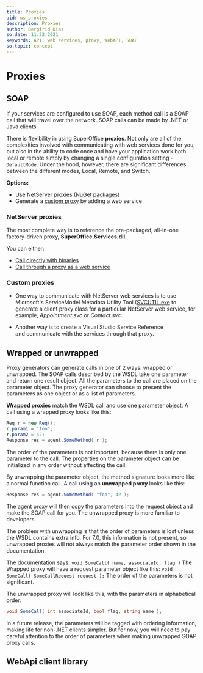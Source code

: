 ```yaml
---
title: Proxies
uid: ws_proxies
description: Proxies
author: Bergfrid Dias
so.date: 11.22.2021
keywords: API, web services, proxy, WebAPI, SOAP
so.topic: concept
---
```


# Proxies

## SOAP

If your services are configured to use SOAP, each method call is a SOAP call that will travel over the network. SOAP calls can be made by .NET or Java clients.

There is flexibility in using SuperOffice **proxies**. Not only are all of the complexities involved with communicating with web services done for you, but also in the ability to code once and have your application work both local or remote simply by changing a single configuration setting - `DefaultMode`. Under the hood, however, there are significant differences between the different modes, Local, Remote, and Switch.

**Options:**

* Use NetServer proxies ([NuGet packages][6])
* Generate a [custom proxy][3] by adding a web service

### NetServer proxies

The most complete way is to reference the pre-packaged, all-in-one factory-driven proxy, **SuperOffice.Services.dll**.

You can either:

* [Call directly with binaries][1]
* [Call through a proxy as a web service][2]

### Custom proxies

* One way to communicate with NetServer web services is to use Microsoft's ServiceModel Metadata Utility Tool ([SVCUTIL.exe][9] to generate a client proxy class for a particular NetServer web service, for example, *Appointment.svc* or *Contact.svc*.

* Another way is to create a Visual Studio Service Reference and communicate with the services through that proxy.

## Wrapped or unwrapped

Proxy generators can generate calls in one of 2 ways: wrapped or unwrapped. The SOAP calls described by the WSDL take one parameter and return one result object. All the parameters to the call are placed on the parameter object. The proxy generator can choose to present the parameters as one object or as a list of parameters.

**Wrapped proxies** match the WSDL call and use one parameter object. A call using a wrapped proxy looks like this:

```csharp
Req r = new Req();
r.param1 = "foo";
r.param2 = 42;
Response res = agent.SomeMethod( r );
```

The order of the parameters is not important, because there is only one parameter to the call. The properties on the parameter object can be initialized in any order without affecting the call.

By unwrapping the parameter object, the method signature looks more like a normal function call. A call using an **unwrapped proxy** looks like this:

```csharp
Response res = agent.SomeMethod( "foo", 42 );
```

The agent proxy will then copy the parameters into the request object and make the SOAP call for you. The unwrapped proxy is more familiar to developers.

The problem with unwrapping is that the order of parameters is lost unless the WSDL contains extra info. For 7.0, this information is not present, so unwrapped proxies will not always match the parameter order shown in the documentation.

The documentation says: `void SomeCall( name, associateId, flag )` The Wrapped proxy will have a request parameter object like this: `void SomeCall( SomeCallRequest request );` The order of the parameters is not significant.

The unwrapped proxy will look like this, with the parameters in alphabetical order:

```csharp
void SomeCall( int associateId, bool flag, string name );
```

In a future release, the parameters will be tagged with ordering information, making life for non-.NET clients simpler. But for now, you will need to pay careful attention to the order of parameters when making unwrapped SOAP proxy calls.

## WebApi client library

<!-- Referenced links -->
[1]: built-in.md#binary
[2]: built-in.md#iis
[3]: custom.md
[6]: https://www.nuget.org/packages/SuperOffice.NetServer.Services
[9]: https://docs.microsoft.com/en-us/dotnet/framework/wcf/servicemodel-metadata-utility-tool-svcutil-exe
